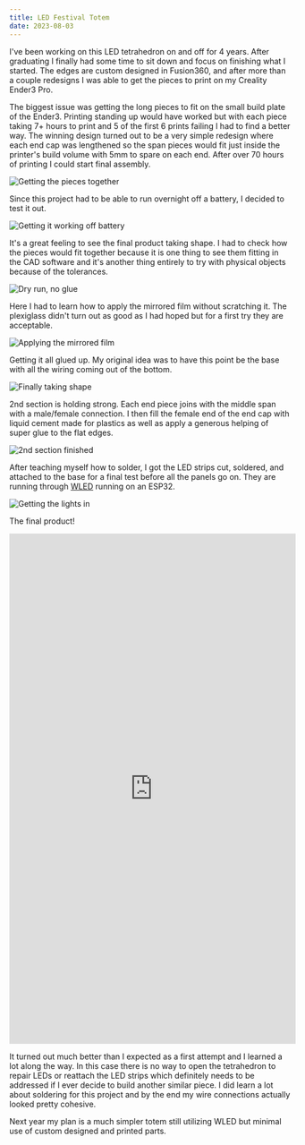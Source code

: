 ```yaml
---
title: LED Festival Totem
date: 2023-08-03
---
```


I've been working on this LED tetrahedron on and off for 4 years. After graduating
I finally had some time to sit down and focus on finishing what I started. The edges
are custom designed in Fusion360, and after more than a couple redesigns I was able
to get the pieces to print on my Creality Ender3 Pro.

The biggest issue was getting the long pieces to fit on the small build plate of
the Ender3. Printing standing up would have worked but with each piece taking 7+ hours
to print and 5 of the first 6 prints failing I had to find a better way. The winning design
turned out to be a very simple redesign where each end cap was lengthened so the span pieces
would fit just inside the printer's build volume with 5mm to spare on each end. After over 70
hours of printing I could start final assembly.

![Getting the pieces together](https://i.imgur.com/mZQIkXF.jpg)

Since this project had to be able to run overnight off a battery, I decided to test it out.

![Getting it working off battery](https://i.imgur.com/pz2qPAi.jpg)

It's a great feeling to see the final product taking shape. I had to check how the pieces would fit
together because it is one thing to see them fitting in the CAD software and it's another thing
entirely to try with physical objects because of the tolerances.

![Dry run, no glue](https://i.imgur.com/YoHiLOf.jpg)

Here I had to learn how to apply the mirrored film without scratching it. The plexiglass didn't turn
out as good as I had hoped but for a first try they are acceptable.

![Applying the mirrored film](https://i.imgur.com/QCdTUld.jpg)

Getting it all glued up. My original idea was to have this point be the base with all the wiring coming out of the bottom.

![Finally taking shape](https://i.imgur.com/D0zU6sU.jpg)

2nd section is holding strong. Each end piece joins with the middle span with a male/female connection. I then fill the female end of the end cap with liquid cement made for plastics as 
well as apply a generous helping of super glue to the flat edges.

![2nd section finished](https://i.imgur.com/D0OplHV.jpg)

After teaching myself how to solder, I got the LED strips cut, soldered, and attached to the base for a final test before all the panels go on.
They are running through [WLED](https://kno.wled.ge/) running on an ESP32.

![Getting the lights in](https://i.imgur.com/wxZmaBv.jpg)

The final product!

<iframe width="512" height="912" src="https://www.youtube.com/embed/Milb5EGuvnI" title="YouTube video player" frameborder="0" allow="accelerometer; autoplay; clipboard-write; encrypted-media; gyroscope; picture-in-picture; web-share" allowfullscreen></iframe>

It turned out much better than I expected as a first attempt and I learned a lot along the way. In this case there is no way to open the tetrahedron to repair LEDs or reattach the LED strips which definitely needs to be addressed if I ever decide to build another similar piece. I did learn a lot about soldering for this project and by the end my wire connections actually looked pretty cohesive.

Next year my plan is a much simpler totem still utilizing WLED but minimal use of custom designed and printed parts.
